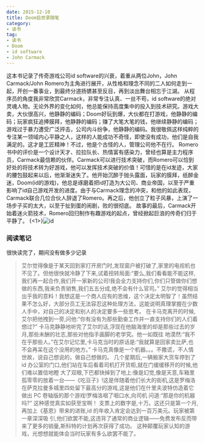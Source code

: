 ```yaml
---
date: 2015-12-10
title: Doom启世录随笔
category:
- 读书
tag:
- 读书
- Doom
- id software
- John Carmack
---
```

这本书记录了传奇游戏公司id software的兴衰，着重从两位John，John Carmack/John Romero为主角进行展开，从性格和理念不同的二人如何走到一起，开创一番事业，到最终分道扬镳甚至反目，再到淡出舞台相忘于江湖。
从程序员的角度我非常欣赏Carmack，非常专注认真、一丝不苟，id software的绝对灵魂人物。无论外界的变化如何，他总能保持高度集中的投入到技术研究。游戏大卖，大伙很高兴，他静静的编码；Doom好玩到爆，大伙都在打游戏，他静静的编码；玩家疯狂追捧膜拜，他静静的编码；赚了大笔大笔的钱，他继续静静的编码；游戏过于暴力遭受广泛抨击，公司内斗纷争，他静静的编码。我很敬佩这样纯粹的专注某一领域内心平静之人，这样的人能成功不奇怪，即使没有成功，他们是自我满足的。这才是工匠精神！不过，他是个古怪的人，管理公司他不在行。
Romero书中的评价是一个设计天才、拉拉队长、热情富有感染力，曾经也算是主力程序员，Carmack最信赖的伙伴。Carmack可以进行技术突破，而Romero可以恰到好处的将技术转为好游戏，他可以发挥技术突破的价值！可惜的是在id发迹，大家的腰包鼓起来以后，他渐渐迷失了。他开始沉醉于抛头露面，玩家的膜拜，纸醉金迷，Doom(id的游戏)，他总是琢磨着把id打造为大公司、商业帝国，以至于严重影响了id自己游戏开发的进度。由于与Carmack理念的冲突，和他的如此表现，Carmack联合几位合伙人辞退了Romero。再之后，他创立了粒子风暴，上演了一场步子买的太大，以至于扯到蛋的闹剧，败的很彻底。
故事的最后，Carmack开始着迷火箭技术，Romero回归制作有趣游戏的起点，曾经掀起巨浪的传奇们归于平静了。
{<1>}![id](http://7jppsr.com1.z0.glb.clouddn.com/img/id.jpg)
### 阅读笔记
很快读完了，期间没有做多少记录
> 艾尔觉得像是于某天回到家打开房门时,发现窗户被打破了,家里的电视机也不见了。但他很快就冷静了下来,试着扭转局面:“要么,我们看看能不能这样,我们再一起合作,我们开一家新的公司!我会全力支持你们,你们只管做你们想做的东西,我来负责销售,我们五五分成,绝不会有什么官司。”
艾尔的觉得相当出乎我的意料！我想这是一个商人应有的思维，这个决定太明智了！虽然结果不怎么好，大部分员工无法容忍这种处理方法，这能说明真理掌握在少数人手中，对自己的决定和别人的决定要多一些思考。
> 在卡马克离开的时候,艾尔把他拽到一旁,问他:“你有没有为那些勤奋工作并一直支持你们的人们着想过?”
> 卡马克静静地听完了艾尔的话,浮现在他脑海里的却是那些过去的岁月,那些未酬的壮志,那些对他指手画脚的老学究。他一如既往 地漠然:“我不在乎那些人。”在艾尔记忆里,卡马克当时的原话是:“我就算是回家卖比萨,也不会再呆在这个没用的地方。”
卡马克真像是一个机器。。。不撒谎，不人情世故，说自己想说的，做自己想做的。
> 几个星期后,一辆搬家大货车停到了 id 办公室的门口,他们站在车后看着司机打开货柜,就在门缓缓移开的时候,他们难以置信地瞪 大了双眼,下巴都快掉到了地上:像是幻觉,像是天意,车箱里孤零零的放着一台——《吃豆子》!这是伴随着他们长大的街机,这是罗梅洛在萨克拉曼多城里四处留下最高分的游戏,这是他们在什里夫波特仿造着它做出 PC 卷轴版的那个游戏!罗梅洛咽了咽口水,向司机 问道:“那是你的机器吗?”
这种感觉真实如获至宝啊！
> 支票上的数字是,十万。这还只是第一个月,再加上《基恩》带来的进账,id 的年收入肯定会达到一百万美元。玩家被第一章深深吸 引,他们欲罢不能,这违背了通常的商业逻辑——免费发布反而带来了更多的销量,斯科特的计划再次获得了成功。
这种颠覆玩家认知的游戏，光想想就能体会当时玩家有多么欲罢不能了。

